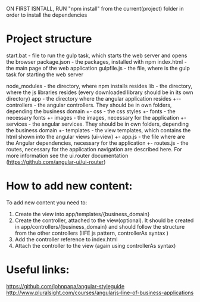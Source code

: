 
ON FIRST ISNTALL, RUN "npm install" from the current(project) folder in order to install the dependencies

Project structure
===============================================================================
start.bat - file to run the gulp task, which starts the web server and opens the browser
package.json - the packages, installed with npm
index.html - the main page of the web application
gulpfile.js - the file, where is the gulp task for starting the web server

node_modules - the directory, where npm installs resides
lib - the directory, where the js libraries resides (every downloaded library should be in its own directory)
app - the directory where the angular application resides
 +-- controllers - the angular controllers. They should be in own folders, depending the business domain
 +-  css - the css styles
 +-  fonts - the necessary fonts
 +- images - the images, necessary for the application
 +- services - the angular services. They should be in own folders, depending the business domain
 +- templates - the view templates, which contains the html shown into the angular views (ui-view)
 +- app.js - the file where are the Angular dependencies, necessary for the application
 +- routes.js - the routes, necessary for the application navigation are described here. For more information see the ui.router documentation (https://github.com/angular-ui/ui-router)

How to add new content:
===============================================================================
To add new content you need to:
1. Create the view into app/templates/{business_domain}
2. Create the controller, attached to the view(optional). It should be created in app/controllers/{business_domain} and should follow the structure from the other controllers (IIFE js pattern, controllerAs syntax )
3. Add the controller reference to index.html
4. Attach the controller to the view (again using controllerAs syntax)

Useful links:
===============================================================================
https://github.com/johnpapa/angular-styleguide
http://www.pluralsight.com/courses/angularjs-line-of-business-applications

